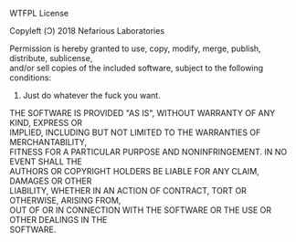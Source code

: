 WTFPL License

Copyleft (Ͻ) 2018 Nefarious Laboratories

Permission is hereby granted to use, copy, modify, merge, publish, distribute, sublicense,  
and/or sell copies of the included software, subject to the following conditions:

1. Just do whatever the fuck you want.

THE SOFTWARE IS PROVIDED "AS IS", WITHOUT WARRANTY OF ANY KIND, EXPRESS OR  
IMPLIED, INCLUDING BUT NOT LIMITED TO THE WARRANTIES OF MERCHANTABILITY,  
FITNESS FOR A PARTICULAR PURPOSE AND NONINFRINGEMENT. IN NO EVENT SHALL THE  
AUTHORS OR COPYRIGHT HOLDERS BE LIABLE FOR ANY CLAIM, DAMAGES OR OTHER  
LIABILITY, WHETHER IN AN ACTION OF CONTRACT, TORT OR OTHERWISE, ARISING FROM,  
OUT OF OR IN CONNECTION WITH THE SOFTWARE OR THE USE OR OTHER DEALINGS IN THE  
SOFTWARE.